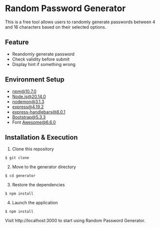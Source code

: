 # Random Password Generator

This is a free tool allows users to randomly generate passwords between 4 and 16 characters based on their selected options.

## Feature

- Reandomly generate password
- Check validity before submit
- Display hint if something wrong 

## Environment Setup

- npm@10.7.0
- Node.js@20.14.0
- nodemon@3.1.3
- express@4.19.2
- express-handlebars@8.0.1
- Bootstrap@5.3.3
- Font Awesome@6.6.0

## Installation & Execution

1. Clone this repository

```
$ git clone 
```

2. Move to the generator directory

```
$ cd generator
```

3. Restore the dependencies

```
$ npm install
```

4. Launch the application

```
$ npm install
```

Visit http://localhost:3000 to start using Random Password Generator.

